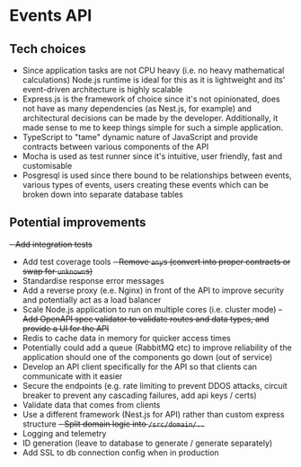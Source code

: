 # Events API

## Tech choices

- Since application tasks are not CPU heavy (i.e. no heavy mathematical calculations) Node.js runtime is ideal for this as it is lightweight and its' event-driven architecture is highly scalable
- Express.js is the framework of choice since it's not opinionated, does not have as many dependencies (as Nest.js, for example) and architectural decisions can be made by the developer. Additionally, it made sense to me to keep things simple for such a simple application.
- TypeScript to "tame" dynamic nature of JavaScript and provide contracts between various components of the API
- Mocha is used as test runner since it's intuitive, user friendly, fast and customisable
- Posgresql is used since there bound to be relationships between events, various types of events, users creating these events which can be broken down into separate database tables

## Potential improvements

~~- Add integration tests~~
- Add test coverage tools
~~- Remove `any`s (convert into proper contracts or swap for `unknown`s)~~
- Standardise response error messages
- Add a reverse proxy (e.e. Nginx) in front of the API to improve security and potentially act as a load balancer
- Scale Node.js application to run on multiple cores (i.e. cluster mode)
~~- Add OpenAPI spec validator to validate routes and data types, and provide a UI for the API~~
- Redis to cache data in memory for quicker access times
- Potentially could add a queue (RabbitMQ etc) to improve reliability of the application should one of the components go down (out of service)
- Develop an API client specifically for the API so that clients can communicate with it easier
- Secure the endpoints (e.g. rate limiting to prevent DDOS attacks, circuit breaker to prevent any cascading failures, add api keys / certs)
- Validate data that comes from clients
- Use a different framework (Nest.js for API) rather than custom express structure
~~- Split domain logic into `/src/domain/..`~~
- Logging and telemetry
- ID generation (leave to database to generate / generate separately)
- Add SSL to db connection config when in production

